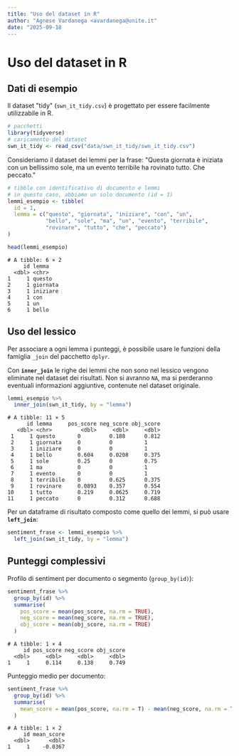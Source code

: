 ```yaml
---
title: "Uso del dataset in R"
author: "Agnese Vardanega <avardanega@unite.it"
date: "2025-09-18
---
```


# Uso del dataset in R

## Dati di esempio

Il dataset "tidy" (`swn_it_tidy.csv`) è progettato per essere facilmente utilizzabile in R. 

```r
# pacchetti
library(tidyverse)
# caricamento del dataset
swn_it_tidy <- read_csv("data/swn_it_tidy/swn_it_tidy.csv")
```

Consideriamo il dataset dei lemmi per la frase: "Questa giornata è iniziata con un bellissimo sole, ma un evento terribile ha rovinato tutto. Che peccato."

```r
# tibble con identificativo di documento e lemmi
# in questo caso, abbiamo un solo documento (id = 1)
lemmi_esempio <- tibble(
  id = 1,
  lemma = c("questo", "giornata", "iniziare", "con", "un",  
            "bello", "sole", "ma", "un", "evento", "terribile", 
            "rovinare", "tutto", "che", "peccato")
)
```
```r
head(lemmi_esempio)
```
```
# A tibble: 6 × 2
     id lemma   
  <dbl> <chr>   
1     1 questo  
2     1 giornata
3     1 iniziare
4     1 con     
5     1 un      
6     1 bello 

```

## Uso del lessico

Per associare a ogni lemma i punteggi, è possibile usare le funzioni della famiglia `_join` del pacchetto `dplyr`. 

Con **`inner_join`** le righe dei lemmi che non sono nel lessico vengono eliminate nel dataset dei risultati. Non si avranno `NA`, ma si perderanno eventuali informazioni aggiuntive, contenute nel dataset originale.

```r
lemmi_esempio %>%
  inner_join(swn_it_tidy, by = "lemma")
```

```
# A tibble: 11 × 5
      id lemma     pos_score neg_score obj_score
   <dbl> <chr>         <dbl>     <dbl>     <dbl>
 1     1 questo       0         0.188      0.812
 2     1 giornata     0         0          1    
 3     1 iniziare     0         0          1    
 4     1 bello        0.604     0.0208     0.375
 5     1 sole         0.25      0          0.75 
 6     1 ma           0         0          1    
 7     1 evento       0         0          1    
 8     1 terribile    0         0.625      0.375
 9     1 rovinare     0.0893    0.357      0.554
10     1 tutto        0.219     0.0625     0.719
11     1 peccato      0         0.312      0.688
```

Per un dataframe di risultato composto come quello dei lemmi, si può usare **`left_join`**:

```r
sentiment_frase <- lemmi_esempio %>%
  left_join(swn_it_tidy, by = "lemma")
```

## Punteggi complessivi

Profilo di sentiment per documento o segmento (`group_by(id)`):

```r
sentiment_frase %>%
  group_by(id) %>%
  summarise(
    pos_score = mean(pos_score, na.rm = TRUE),
    neg_score = mean(neg_score, na.rm = TRUE),
    obj_score = mean(obj_score, na.rm = TRUE)
  )
```

```
# A tibble: 1 × 4
     id pos_score neg_score obj_score
  <dbl>     <dbl>     <dbl>     <dbl>
1     1     0.114     0.138     0.749
```

Punteggio medio per documento:

```r
sentiment_frase %>%
  group_by(id) %>%
  summarise(
    mean_score = mean(pos_score, na.rm = T) - mean(neg_score, na.rm = T)
  )
```
```
# A tibble: 1 × 2
     id mean_score
  <dbl>      <dbl>
1     1    -0.0367
```